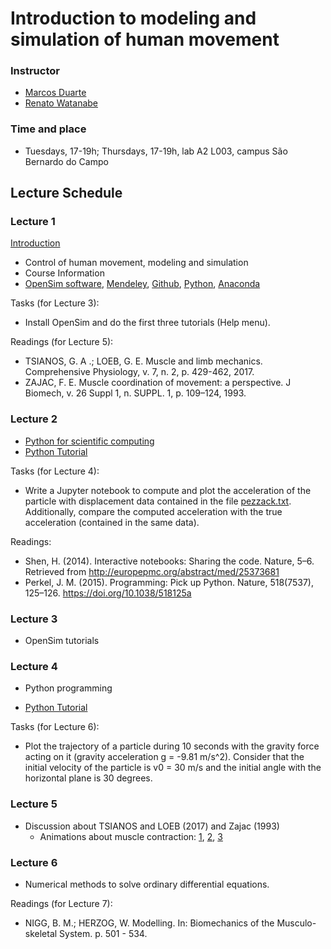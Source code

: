 # Introduction to modeling and simulation of human movement

### Instructor  
- [Marcos Duarte](http://demotu.org/people/marcos-duarte/)
- [Renato Watanabe](http://demotu.org/pessoal/renato/)

### Time and place  
- Tuesdays, 17-19h; Thursdays, 17-19h, lab A2 L003, campus São Bernardo do Campo

## Lecture Schedule

### Lecture 1

[Introduction](ModSim2018_0.pdf)

 * Control of human movement, modeling and simulation  
 * Course Information   
 * [OpenSim software](https://simtk.org/projects/opensim), [Mendeley](https://www.mendeley.com), [Github](https://www.github.com), [Python](https://www.python.org/), [Anaconda](https://www.anaconda.com/) 

Tasks (for Lecture 3):

*  Install OpenSim and do the first three tutorials (Help menu).

Readings (for Lecture 5):

* TSIANOS, G. A .; LOEB, G. E. Muscle and limb mechanics. Comprehensive Physiology, v. 7, n. 2, p. 429-462, 2017.
* ZAJAC, F. E. Muscle coordination of movement: a perspective. J Biomech, v. 26 Suppl 1, n. SUPPL. 1, p. 109–124, 1993. 

### Lecture 2

 * [Python for scientific computing](http://nbviewer.jupyter.org/github/BMClab/bmc/blob/master/notebooks/PythonForScientificComputing.ipynb)
 * [Python Tutorial](https://nbviewer.jupyter.org/github/BMClab/bmc/blob/master/notebooks/PythonTutorial.ipynb)
 
Tasks (for Lecture 4):

- Write a Jupyter notebook to compute and plot the acceleration of the particle with displacement data contained in the file [pezzack.txt](http://isbweb.org/data/pezzack/index.html). Additionally, compare the computed acceleration with the true acceleration (contained in the same data).
 
Readings:

 * Shen, H. (2014). Interactive notebooks: Sharing the code. Nature, 5–6. Retrieved from http://europepmc.org/abstract/med/25373681  
 * Perkel, J. M. (2015). Programming: Pick up Python. Nature, 518(7537), 125–126. https://doi.org/10.1038/518125a
 
### Lecture 3

 * OpenSim tutorials
 
### Lecture 4

 * Python programming  
  + [Python Tutorial](https://nbviewer.jupyter.org/github/BMClab/bmc/blob/master/notebooks/PythonTutorial.ipynb)
 
 Tasks (for Lecture 6):
 
  * Plot the trajectory of a particle during 10 seconds with the gravity force acting on it (gravity acceleration g = -9.81 m/s^2). Consider that the initial velocity of the particle is v0 = 30 m/s and the initial angle with the horizontal plane is 30 degrees. 
 
 
### Lecture 5

 * Discussion about TSIANOS and LOEB (2017) and Zajac (1993)  
   + Animations about muscle contraction: [1](https://youtu.be/GrHsiHazpsw), [2](https://youtu.be/jqy0i1KXUO4), [3](https://youtu.be/s_TRsf6tJsc)  
  

### Lecture 6
 
 * Numerical methods to solve ordinary differential equations.
 
 Readings (for Lecture 7):
 
 * NIGG, B. M.; HERZOG, W. Modelling. In: Biomechanics of the Musculo-skeletal System.  p. 501 - 534.  
 

 
